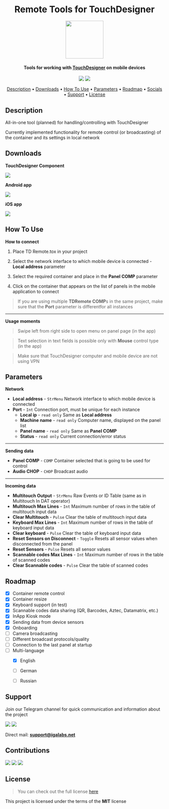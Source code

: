 
<h1 align="center">
  <br>Remote Tools for TouchDesigner<br>
</h1>

<div id="header" align="center">
  <img src="https://igalabs.net/assets/assets/images/tdremotetools/appicon.png" height="120" width="120"/>
</div>

<h4 align="center">Tools for working with <a href="https://derivative.ca/" target="_blank">TouchDesigner</a> on mobile devices</h4>

<p align="center">
  <a href="https://github.com/igalabs/TD-Remote-Tools/releases"><img src="https://img.shields.io/github/v/release/igalabs/TD-Remote-Tools"></a>
  <a href="https://github.com/igalabs/TD-Remote-Tools/issues"><img src="https://img.shields.io/github/issues/igalabs/TD-Remote-Tools"></a>  
</p>

<p align="center">
  <a href="#description">Description</a> •
  <a href="#downloads">Downloads</a> •
  <a href="#how-to-use">How To Use</a> •
  <a href="#parameters">Parameters</a> •
  <a href="#roadmap">Roadmap</a> •
  <a href="#support">Socials</a> •
  <a href="#contributions">Support</a> •
  <a href="#license">License</a>
</p>


## Description

All-in-one tool (planned) for handling/controlling with TouchDesigner

Currently implemented functionality for remote control (or broadcasting) of the container and its settings in local network 

## Downloads

**TouchDesigner Component**

<a href="https://github.com/igalabs/TD-Remote-Tools/releases/latest/download/TDRemote.tox"><img src="https://img.shields.io/badge/TDRemote.tox-36476a?style=for-the-badge&logo=GitHub&logoColor=white"></a>


**Android app** 

<a href="https://play.google.com/store/apps/details?id=com.igalabs.tdremotetools" target="_blank"><img src="https://img.shields.io/badge/Google_Play-414141?style=for-the-badge&logo=google-play&logoColor=white"></a>

 **iOS app**

<a href="https://apps.apple.com/app/id6737225534" target="_blank"><img src="https://img.shields.io/badge/App_Store-0D96F6?style=for-the-badge&logo=app-store&logoColor=white"></a>

## How To Use

**How to connect**

1. Place TD Remote.tox in your project

2. Select the network interface to which mobile device is connected - **Local address** parameter

3. Select the required container and place in the **Panel COMP** parameter

4. Click on the container that appears on the list of panels in the mobile application to connect

> If you are using multiple **TDRemote COMP**s in the same project, make sure that the **Port** parameter is differentfor all instances

---

**Usage moments**

> Swipe left from right side to open menu on panel page (in the app)

> Text selection in text fields is possible only with **Mouse** control type (in the app)

> Make sure that TouchDesigner computer and mobile device are not using VPN 



## Parameters

**Network**
* **Local address** - `StrMenu` Network interface to which mobile device is connected
* **Port** - `Int` Connection port, must be unique for each instance 
  - **Local ip** - `read only` Same as **Local address**
  - **Machine name** - `read only` Сomputer name, displayed on the panel list
  - **Panel name** - `read only` Same as **Panel COMP**
  - **Status** - `read only` Current connection/error status
---
**Sending data**
* **Panel COMP** - `COMP` Container selected that is going to be used for control
* **Audio CHOP** - `CHOP` Broadcast audio
---
**Incoming data**
* **Multitouch Output** - `StrMenu` Raw Events or ID Table (same as in Multitouch In DAT operator)
* **Multitouch Max Lines** - `Int` Maximum number of rows in the table of multitouch input data
* **Clear Multitouch** - `Pulse` Clear the table of multitouch input data
* **Keyboard Max Lines** - `Int` Maximum number of rows in the table of keyboard input data
* **Clear keyboard** - `Pulse` Clear the table of keyboard input data
* **Reset Sensors on Disconnect** - `Toggle` Resets all sensor values when disconnected from the panel
* **Reset Sensors** - `Pulse` Resets all sensor values
* **Scannable codes Max Lines** - `Int` Maximum number of rows in the table of scanned codes
* **Clear Scannable codes** - `Pulse` Clear the table of scanned codes


## Roadmap

- [x] Container remote control
- [x] Container resize
- [x] Keyboard support (in test)
- [x] Scannable codes data sharing (QR, Barcodes, Aztec, Datamatrix, etc.)
- [x] InApp Kiosk mode
- [x] Sending data from device sensors
- [x] Onboarding
- [ ] Camera broadcasting
- [ ] Different broadcast protocols/quality
- [ ] Connection to the last panel at startup
- [ ] Multi-language
    - [x] English
    - [ ] German
    - [ ] Russian


## Support

Join our Telegram channel for quick communication and information about the project

<a href="https://t.me/+dqmj1kbrBnU3ZGFi"><img src="https://img.shields.io/badge/Telegram-2CA5E0?style=for-the-badge&logo=telegram&logoColor=white"></a>
<a href="https://www.youtube.com/@igalabs"><img src="https://img.shields.io/badge/YouTube-FF0000?style=for-the-badge&logo=youtube&logoColor=white"></a>

Direct mail: **support@igalabs.net**


## Сontributions

<!-- <a href=""><img src="https://img.shields.io/badge/PayPal-00457C?style=for-the-badge&logo=paypal&logoColor=white"></a> -->
<a href="https://www.patreon.com/igalabs"><img src="https://img.shields.io/badge/Patreon-F96854?style=for-the-badge&logo=patreon&logoColor=white"></a>
<a href="https://ko-fi.com/igalabs"><img src="https://img.shields.io/badge/Ko--fi-F16061?style=for-the-badge&logo=ko-fi&logoColor=white"></a>
<a href="https://boosty.to/igalabs"><img src="https://img.shields.io/badge/Boosty-F15F2C?style=for-the-badge&logo=boosty&logoColor=white"></a>


## License
>You can check out the full license [here](https://github.com/igalabs/TD-Remote-Tools/blob/main/LICENSE)

This project is licensed under the terms of the **MIT** license

